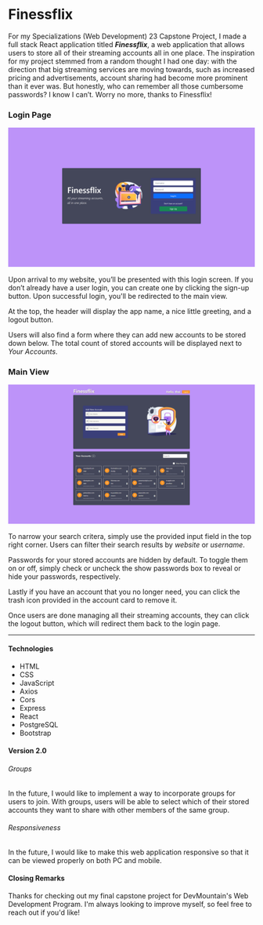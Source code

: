 # Finessflix

For my Specializations (Web Development) 23 Capstone Project, I made a full stack React application titled **_Finessflix_**, a web application that allows users to store all of their streaming accounts all in one place. The inspiration for my project stemmed from a random thought I had one day: with the direction that big streaming services are moving towards, such as increased pricing and advertisements, account sharing had become more prominent than it ever was. But honestly, who can remember all those cumbersome passwords? I know I can’t. Worry no more, thanks to Finessflix!

### Login Page
![Login](https://raw.githubusercontent.com/thaitommytran/specializations-capstone-project/main/client/src/screenshots/finessflix-ss-login.png)

Upon arrival to my website, you’ll be presented with this login screen. If you don’t already have a user login, you can create one by clicking the sign-up button. Upon successful login, you'll be redirected to the main view.

At the top, the header will display the app name, a nice little greeting, and a logout button.

Users will also find a form where they can add new accounts to be stored down below. The total count of stored accounts will be displayed next to *Your Accounts*.

### Main View
![Home](https://raw.githubusercontent.com/thaitommytran/specializations-capstone-project/main/client/src/screenshots/finessflix-ss-main.png)

To narrow your search critera, simply use the provided input field in the top right corner. Users can filter their search results by *website* or *username*.

Passwords for your stored accounts are hidden by default. To toggle them on or off, simply check or uncheck the show passwords box to reveal or hide your passwords, respectively.

Lastly if you have an account that you no longer need, you can click the trash icon provided in the account card to remove it. 

Once users are done managing all their streaming accounts, they can click the logout button, which will redirect them back to the login page.


---
#### Technologies
* HTML
* CSS
* JavaScript
* Axios
* Cors
* Express
* React
* PostgreSQL
* Bootstrap

#### Version 2.0

###### Groups
In the future, I would like to implement a way to incorporate groups for users to join. With groups, users will be able to select which of their stored accounts they want to share with other members of the same group.

###### Responsiveness
In the future, I would like to make this web application responsive so that it can be viewed properly on both PC and mobile.

#### Closing Remarks
Thanks for checking out my final capstone project for DevMountain's Web Development Program. I'm always looking to improve myself, so feel free to reach out if you'd like!